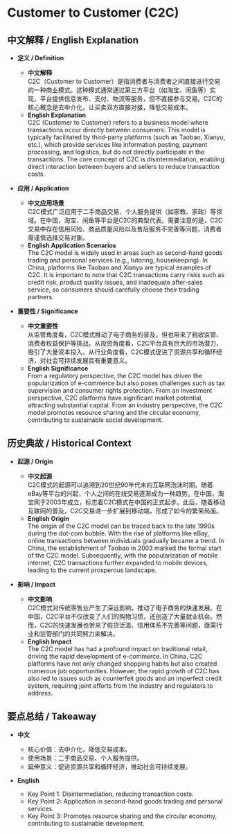 # Customer to Customer (C2C)

## 中文解释 / English Explanation

* **定义 / Definition**  
  - **中文解释**  
    C2C（Customer to Customer）是指消费者与消费者之间直接进行交易的一种商业模式。这种模式通常通过第三方平台（如淘宝、闲鱼等）实现，平台提供信息发布、支付、物流等服务，但不直接参与交易。C2C的核心概念是去中介化，让买卖双方直接对接，降低交易成本。  
  - **English Explanation**  
    C2C (Customer to Customer) refers to a business model where transactions occur directly between consumers. This model is typically facilitated by third-party platforms (such as Taobao, Xianyu, etc.), which provide services like information posting, payment processing, and logistics, but do not directly participate in the transactions. The core concept of C2C is disintermediation, enabling direct interaction between buyers and sellers to reduce transaction costs.

* **应用 / Application**  
  - **中文应用场景**  
    C2C模式广泛应用于二手商品交易、个人服务提供（如家教、家政）等领域。在中国，淘宝、闲鱼等平台是C2C的典型代表。需要注意的是，C2C交易中存在信用风险、商品质量风险以及售后服务不完善等问题，消费者需谨慎选择交易对象。  
  - **English Application Scenarios**  
    The C2C model is widely used in areas such as second-hand goods trading and personal services (e.g., tutoring, housekeeping). In China, platforms like Taobao and Xianyu are typical examples of C2C. It is important to note that C2C transactions carry risks such as credit risk, product quality issues, and inadequate after-sales service, so consumers should carefully choose their trading partners.

* **重要性 / Significance**  
  - **中文重要性**  
    从监管角度看，C2C模式推动了电子商务的普及，但也带来了税收监管、消费者权益保护等挑战。从投资角度看，C2C平台具有巨大的市场潜力，吸引了大量资本投入。从行业角度看，C2C模式促进了资源共享和循环经济，对社会可持续发展具有重要意义。  
  - **English Significance**  
    From a regulatory perspective, the C2C model has driven the popularization of e-commerce but also poses challenges such as tax supervision and consumer rights protection. From an investment perspective, C2C platforms have significant market potential, attracting substantial capital. From an industry perspective, the C2C model promotes resource sharing and the circular economy, contributing to sustainable social development.

## 历史典故 / Historical Context

* **起源 / Origin**  
  - **中文起源**  
    C2C模式的起源可以追溯到20世纪90年代末的互联网泡沫时期。随着eBay等平台的兴起，个人之间的在线交易逐渐成为一种趋势。在中国，淘宝网于2003年成立，标志着C2C模式在中国的正式起步。此后，随着移动互联网的普及，C2C交易进一步扩展到移动端，形成了如今的繁荣局面。  
  - **English Origin**  
    The origin of the C2C model can be traced back to the late 1990s during the dot-com bubble. With the rise of platforms like eBay, online transactions between individuals gradually became a trend. In China, the establishment of Taobao in 2003 marked the formal start of the C2C model. Subsequently, with the popularization of mobile internet, C2C transactions further expanded to mobile devices, leading to the current prosperous landscape.

* **影响 / Impact**  
  - **中文影响**  
    C2C模式对传统零售业产生了深远影响，推动了电子商务的快速发展。在中国，C2C平台不仅改变了人们的购物习惯，还创造了大量就业机会。然而，C2C的快速发展也带来了假货泛滥、信用体系不完善等问题，亟需行业和监管部门的共同努力来解决。  
  - **English Impact**  
    The C2C model has had a profound impact on traditional retail, driving the rapid development of e-commerce. In China, C2C platforms have not only changed shopping habits but also created numerous job opportunities. However, the rapid growth of C2C has also led to issues such as counterfeit goods and an imperfect credit system, requiring joint efforts from the industry and regulators to address.

## 要点总结 / Takeaway

* **中文**  
  - 核心价值：去中介化，降低交易成本。  
  - 使用场景：二手商品交易、个人服务提供。  
  - 延伸意义：促进资源共享和循环经济，推动社会可持续发展。  

* **English**  
  - Key Point 1: Disintermediation, reducing transaction costs.  
  - Key Point 2: Application in second-hand goods trading and personal services.  
  - Key Point 3: Promotes resource sharing and the circular economy, contributing to sustainable development.